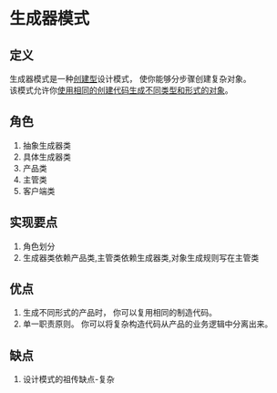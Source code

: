 # 生成器模式

## 定义
生成器模式是一种<u>创建型</u>设计模式， 使你能够分步骤创建复杂对象。  
该模式允许你<u>使用相同的创建代码生成不同类型和形式的对象</u>。

## 角色
1. 抽象生成器类
2. 具体生成器类
3. 产品类
4. 主管类
5. 客户端类 

## 实现要点
1. 角色划分
2. 生成器类依赖产品类,主管类依赖生成器类,对象生成规则写在主管类


## 优点
1. 生成不同形式的产品时， 你可以复用相同的制造代码。
2. 单一职责原则。 你可以将复杂构造代码从产品的业务逻辑中分离出来。

## 缺点
1. 设计模式的祖传缺点-复杂